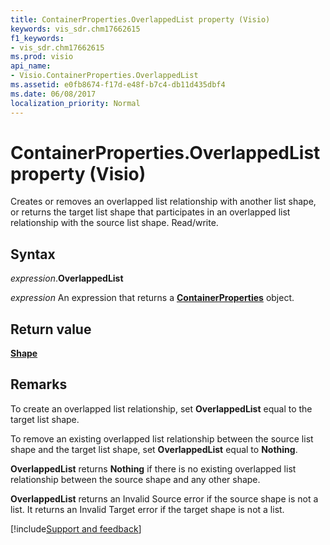 ```yaml
---
title: ContainerProperties.OverlappedList property (Visio)
keywords: vis_sdr.chm17662615
f1_keywords:
- vis_sdr.chm17662615
ms.prod: visio
api_name:
- Visio.ContainerProperties.OverlappedList
ms.assetid: e0fb8674-f17d-e48f-b7c4-db11d435dbf4
ms.date: 06/08/2017
localization_priority: Normal
---
```



# ContainerProperties.OverlappedList property (Visio)

Creates or removes an overlapped list relationship with another list shape, or returns the target list shape that participates in an overlapped list relationship with the source list shape. Read/write.


## Syntax

_expression_.**OverlappedList**

_expression_ An expression that returns a **[ContainerProperties](Visio.ContainerProperties.md)** object.


## Return value

**[Shape](Visio.Shape.md)**


## Remarks

To create an overlapped list relationship, set **OverlappedList** equal to the target list shape.

To remove an existing overlapped list relationship between the source list shape and the target list shape, set **OverlappedList** equal to **Nothing**.

**OverlappedList** returns **Nothing** if there is no existing overlapped list relationship between the source shape and any other shape.

**OverlappedList** returns an Invalid Source error if the source shape is not a list. It returns an Invalid Target error if the target shape is not a list.

[!include[Support and feedback](~/includes/feedback-boilerplate.md)]